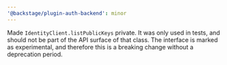 ```yaml
---
'@backstage/plugin-auth-backend': minor
---
```


Made `IdentityClient.listPublicKeys` private. It was only used in tests, and should not be part of the API surface of that class. The interface is marked as experimental, and therefore this is a breaking change without a deprecation period.
